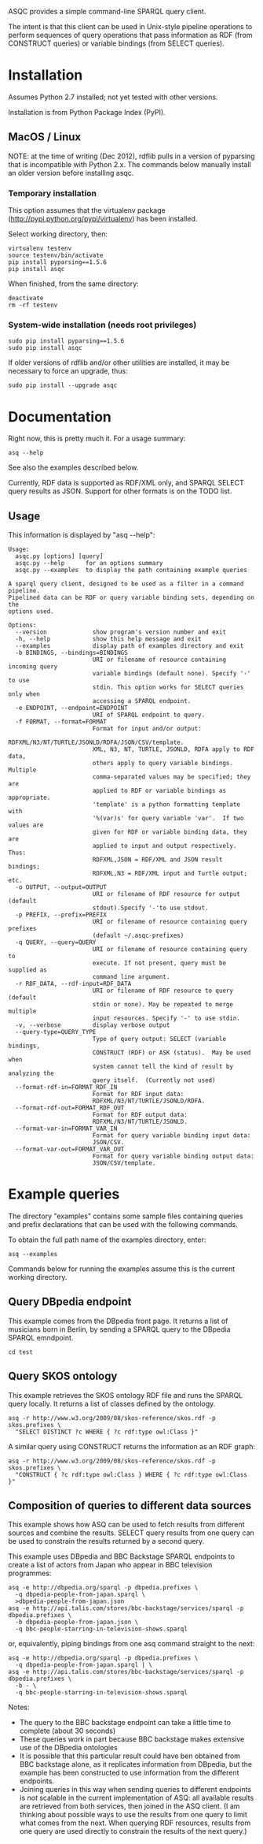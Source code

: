ASQC provides a simple command-line SPARQL query client.

The intent is that this client can be used in Unix-style pipeline operations to perform sequences of query operations that pass information as RDF (from CONSTRUCT queries) or variable bindings (from SELECT queries).

# Installation

Assumes Python 2.7 installed; not yet tested with other versions.

Installation is from Python Package Index (PyPI).

## MacOS / Linux

NOTE: at the time of writing (Dec 2012), rdflib pulls in a version of pyparsing that is incompatible with Python 2.x.  The commands below manually install an older version before installing asqc.

### Temporary installation

This option assumes that the virtualenv package (http://pypi.python.org/pypi/virtualenv) has been installed.

Select working directory, then:

    virtualenv testenv
    source testenv/bin/activate
    pip install pyparsing==1.5.6
    pip install asqc

When finished, from the same directory:

    deactivate
    rm -rf testenv

### System-wide installation (needs root privileges)

    sudo pip install pyparsing==1.5.6
    sudo pip install asqc

If older versions of rdflib and/or other utilities are installed, it may be necessary to force an upgrade, thus:

    sudo pip install --upgrade asqc

# Documentation

Right now, this is pretty much it.  For a usage summary:

    asq --help

See also the examples described below.

Currently, RDF data is supported as RDF/XML only, and SPARQL SELECT query results as JSON.  Support for other formats is on the TODO list.

## Usage

This information is displayed by "asq --help":

```
Usage: 
  asqc.py [options] [query]
  asqc.py --help      for an options summary
  asqc.py --examples  to display the path containing example queries

A sparql query client, designed to be used as a filter in a command pipeline.
Pipelined data can be RDF or query variable binding sets, depending on the
options used.

Options:
  --version             show program's version number and exit
  -h, --help            show this help message and exit
  --examples            display path of examples directory and exit
  -b BINDINGS, --bindings=BINDINGS
                        URI or filename of resource containing incoming query
                        variable bindings (default none). Specify '-' to use
                        stdin. This option works for SELECT queries only when
                        accessing a SPARQL endpoint.
  -e ENDPOINT, --endpoint=ENDPOINT
                        URI of SPARQL endpoint to query.
  -f FORMAT, --format=FORMAT
                        Format for input and/or output:
                        RDFXML/N3/NT/TURTLE/JSONLD/RDFA/JSON/CSV/template.
                        XML, N3, NT, TURTLE, JSONLD, RDFA apply to RDF data,
                        others apply to query variable bindings.  Multiple
                        comma-separated values may be specified; they are
                        applied to RDF or variable bindings as appropriate.
                        'template' is a python formatting template with
                        '%(var)s' for query variable 'var'.  If two values are
                        given for RDF or variable binding data, they are
                        applied to input and output respectively.  Thus:
                        RDFXML,JSON = RDF/XML and JSON result bindings;
                        RDFXML,N3 = RDF/XML input and Turtle output; etc.
  -o OUTPUT, --output=OUTPUT
                        URI or filename of RDF resource for output (default
                        stdout).Specify '-'to use stdout.
  -p PREFIX, --prefix=PREFIX
                        URI or filename of resource containing query prefixes
                        (default ~/.asqc-prefixes)
  -q QUERY, --query=QUERY
                        URI or filename of resource containing query to
                        execute. If not present, query must be supplied as
                        command line argument.
  -r RDF_DATA, --rdf-input=RDF_DATA
                        URI or filename of RDF resource to query (default
                        stdin or none). May be repeated to merge multiple
                        input resources. Specify '-' to use stdin.
  -v, --verbose         display verbose output
  --query-type=QUERY_TYPE
                        Type of query output: SELECT (variable bindings,
                        CONSTRUCT (RDF) or ASK (status).  May be used when
                        system cannot tell the kind of result by analyzing the
                        query itself.  (Currently not used)
  --format-rdf-in=FORMAT_RDF_IN
                        Format for RDF input data:
                        RDFXML/N3/NT/TURTLE/JSONLD/RDFA.
  --format-rdf-out=FORMAT_RDF_OUT
                        Format for RDF output data:
                        RDFXML/N3/NT/TURTLE/JSONLD.
  --format-var-in=FORMAT_VAR_IN
                        Format for query variable binding input data:
                        JSON/CSV.
  --format-var-out=FORMAT_VAR_OUT
                        Format for query variable binding output data:
                        JSON/CSV/template.
```


# Example queries

The directory "examples" contains some sample files containing queries and prefix declarations that can be used with the following commands.

To obtain the full path name of the examples directory, enter:

    asq --examples

Commands below for running the examples assume this is the current working directory.

## Query DBpedia endpoint

This example comes from the DBpedia front page.  It returns a list of musicians born in Berlin, by sending a SPARQL query to the DBpedia SPARQL emndpoint.

    cd test

## Query SKOS ontology

This example retrieves the SKOS ontology RDF file and runs the SPARQL query locally.  It returns a list of classes defined by the ontology.

    asq -r http://www.w3.org/2009/08/skos-reference/skos.rdf -p skos.prefixes \
      "SELECT DISTINCT ?c WHERE { ?c rdf:type owl:Class }"

A similar query using CONSTRUCT returns the information as an RDF graph:

    asq -r http://www.w3.org/2009/08/skos-reference/skos.rdf -p skos.prefixes \
      "CONSTRUCT { ?c rdf:type owl:Class } WHERE { ?c rdf:type owl:Class }"

## Composition of queries to different data sources

This example shows how ASQ can be used to fetch results from different sources and combine the results.  SELECT query results from one query can be used to constrain the results returned by a second query.

This example uses DBpedia and BBC Backstage SPARQL endpoints to create a list of actors from Japan who appear in BBC television programmes:

    asq -e http://dbpedia.org/sparql -p dbpedia.prefixes \
      -q dbpedia-people-from-japan.sparql \
      >dbpedia-people-from-japan.json
    asq -e http://api.talis.com/stores/bbc-backstage/services/sparql -p dbpedia.prefixes \
      -b dbpedia-people-from-japan.json \
      -q bbc-people-starring-in-television-shows.sparql

or, equivalently, piping bindings from one asq command straight to the next:

    asq -e http://dbpedia.org/sparql -p dbpedia.prefixes \
      -q dbpedia-people-from-japan.sparql | \
    asq -e http://api.talis.com/stores/bbc-backstage/services/sparql -p dbpedia.prefixes \
      -b - \
      -q bbc-people-starring-in-television-shows.sparql

Notes:
* The query to the BBC backstage endpoint can take a little time to complete (about 30 seconds)
* These queries work in part because BBC backstage makes extensive use of the DBpedia ontologies
* It is possible that this particular result could have ben obtained from BBC backstage alone, as it replicates information from DBpedia, but the example has been constructed to use information from the different endpoints.
* Joining queries in this way when sending queries to different endpoints is *not* scalable in the current implementation of ASQ: all available results are retrieved from both services, then joined in the ASQ client.  (I am thinking about possible ways to use the results from one query to limit what comes from the next.  When querying RDF resources, results from one query are used directly to constrain the results of the next query.)


